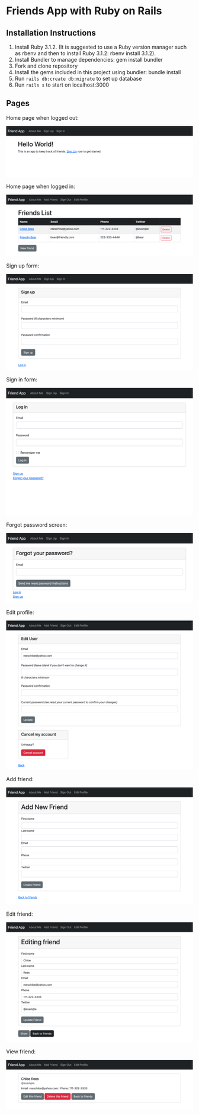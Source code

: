 # Friends App with Ruby on Rails

## Installation Instructions

 1. Install Ruby 3.1.2. (It is suggested to use a Ruby version manager such as rbenv and then to install Ruby 3.1.2: rbenv install 3.1.2).
 1. Install Bundler to manage dependencies: gem install bundler
 1. Fork and clone repository
 1. Install the gems included in this project using bundler: bundle install
 1. Run `rails db:create db:migrate` to set up database
 1. Run `rails s` to start on localhost:3000

## Pages

Home page when logged out:

![Home](/app/assets/images/home-logged-out.png "Home")

Home page when logged in:

![Home](/app/assets/images/home-logged-in.png "Home")

Sign up form:

![Sign up](/app/assets/images/sign-up.png "Sign up")

Sign in form:

![Sign in](/app/assets/images/sign-in.png "Sign in")

Forgot password screen:

![Forgot password](/app/assets/images/forgot-password.png "Forgot password")

Edit profile:

![Edit profile](/app/assets/images/edit-user.png "Edit profile")

Add friend:

![Add friend](/app/assets/images/add-friend.png "Add friend")

Edit friend:

![Edit friend](/app/assets/images/edit-friend.png "Edit friend")

View friend:

![View friend](/app/assets/images/view-friend.png "View friend")
